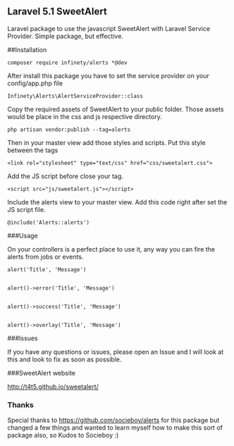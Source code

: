 ## Laravel 5.1 SweetAlert

Laravel package to use the javascript SweetAlert with Laravel Service Provider.
Simple package, but effective.

##Installation

````
composer require infinety/alerts *@dev
````

After install this package you have to set the service provider on your config/app.php file

````
Infinety\Alerts\AlertServiceProvider::class
````


Copy the required assets of SweetAlert to your public folder. Those assets would be place in the css and js respective directory.

````
php artisan vendor:publish --tag=alerts
````

Then in your master view add those styles and scripts. Put this style between the <head> </head> tags

````
<link rel="stylesheet" type="text/css" href="css/sweetalert.css">
````

Add the JS script before close your </body> tag.

````
<script src="js/sweetalert.js"></script>
````

Include the alerts view to your master view. Add this code right after set the JS script file.

````
@include('Alerts::alerts')
````

###Usage

On your controllers is a perfect place to use it, any way you can fire the alerts from jobs or events.

````
alert('Title', 'Message')


alert()->error('Title', 'Message')


alert()->success('Title', 'Message')


alert()->overlay('Title', 'Message')
````

###Issues

If you have any questions or issues, please open an Issue and I will look at this and look to fix as soon as possible.

###SweetAlert website

http://t4t5.github.io/sweetalert/

### Thanks
Special thanks to https://github.com/socieboy/alerts for this package but changed a few things and wanted to learn myself how to make this sort of package also, so Kudos to Socieboy :)